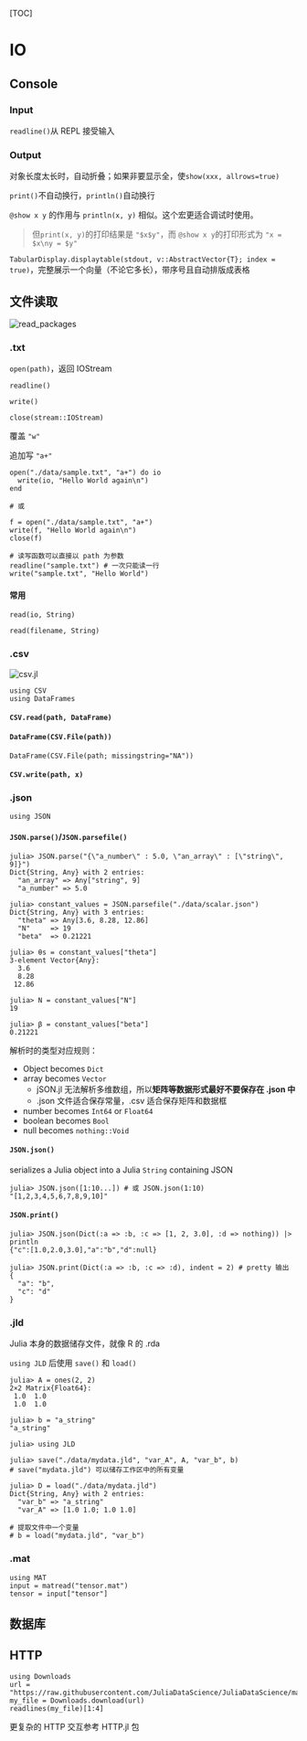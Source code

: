 [TOC]

# IO

## Console

### Input

`readline()`从 REPL 接受输入

### Output

对象长度太长时，自动折叠；如果非要显示全，使`show(xxx, allrows=true)`

`print()`不自动换行，`println()`自动换行

`@show x y` 的作用与 `println(x, y)` 相似。这个宏更适合调试时使用。

> 但`print(x, y)`的打印结果是 `"$x$y"`，而 `@show x y`的打印形式为 `"x = $x\ny = $y"`

`TabularDisplay.displaytable(stdout, v::AbstractVector{T}; index = true)`，完整展示一个向量（不论它多长），带序号且自动排版成表格

## 文件读取

![read_packages](img/read_packages.png)

### .txt

`open(path)`，返回 IOStream

`readline()`

`write()`

`close(stream::IOStream)`



覆盖 `"w"`

追加写 `"a+"`

```{julia}
open("./data/sample.txt", "a+") do io
  write(io, "Hello World again\n")
end

# 或

f = open("./data/sample.txt", "a+")
write(f, "Hello World again\n")
close(f)
```



```{julia}
# 读写函数可以直接以 path 为参数
readline("sample.txt") # 一次只能读一行
write("sample.txt", "Hello World")
```

#### 常用

`read(io, String)`

`read(filename, String)`

### .csv

![csv.jl](img/csv.jl.png)

```{julia}
using CSV
using DataFrames
```

#### `CSV.read(path, DataFrame)`

#### `DataFrame(CSV.File(path))`

`DataFrame(CSV.File(path; missingstring="NA"))`

#### `CSV.write(path, x)`



### .json

```{julia}
using JSON
```

#### `JSON.parse()`/`JSON.parsefile()`

```{julia}
julia> JSON.parse("{\"a_number\" : 5.0, \"an_array\" : [\"string\", 9]}")
Dict{String, Any} with 2 entries:
  "an_array" => Any["string", 9]
  "a_number" => 5.0

julia> constant_values = JSON.parsefile("./data/scalar.json")
Dict{String, Any} with 3 entries:
  "theta" => Any[3.6, 8.28, 12.86]
  "N"     => 19
  "beta"  => 0.21221

julia> θs = constant_values["theta"]
3-element Vector{Any}:
  3.6
  8.28
 12.86

julia> N = constant_values["N"]
19

julia> β = constant_values["beta"]
0.21221
```

解析时的类型对应规则：

- Object becomes `Dict`
- array becomes `Vector`
  - jSON.jl 无法解析多维数组，所以**矩阵等数据形式最好不要保存在 .json 中**
  - .json 文件适合保存常量，.csv 适合保存矩阵和数据框
- number becomes `Int64` or `Float64`
- boolean becomes `Bool`
- null becomes `nothing::Void`

#### `JSON.json()`

serializes a Julia object into a Julia `String` containing JSON

```{julia}
julia> JSON.json([1:10...]) # 或 JSON.json(1:10)
"[1,2,3,4,5,6,7,8,9,10]"
```

#### `JSON.print()`

```{julia}
julia> JSON.json(Dict(:a => :b, :c => [1, 2, 3.0], :d => nothing)) |> println
{"c":[1.0,2.0,3.0],"a":"b","d":null}

julia> JSON.print(Dict(:a => :b, :c => :d), indent = 2) # pretty 输出
{       
  "a": "b",
  "c": "d"
}
```

### .jld

Julia 本身的数据储存文件，就像 R 的 .rda

`using JLD` 后使用 `save()` 和 `load()`

```{julia}
julia> A = ones(2, 2)
2×2 Matrix{Float64}:
 1.0  1.0
 1.0  1.0

julia> b = "a_string"
"a_string"

julia> using JLD

julia> save("./data/mydata.jld", "var_A", A, "var_b", b) 
# save("mydata.jld") 可以储存工作区中的所有变量

julia> D = load("./data/mydata.jld") 
Dict{String, Any} with 2 entries:
  "var_b" => "a_string"
  "var_A" => [1.0 1.0; 1.0 1.0]

# 提取文件中一个变量
# b = load("mydata.jld", "var_b")
```

### .mat

```{julia}
using MAT
input = matread("tensor.mat")
tensor = input["tensor"]
```





## 数据库

## HTTP

```{julia}
using Downloads
url = "https://raw.githubusercontent.com/JuliaDataScience/JuliaDataScience/main/Project.toml"
my_file = Downloads.download(url)
readlines(my_file)[1:4]
```

更复杂的 HTTP 交互参考 HTTP.jl 包



